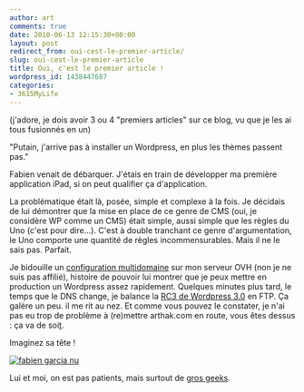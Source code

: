 ```yaml
---
author: art
comments: true
date: 2010-06-13 12:15:30+00:00
layout: post
redirect_from: oui-cest-le-premier-article/
slug: oui-cest-le-premier-article
title: Oui, c'est le premier article !
wordpress_id: 1438447687
categories:
- 3615MyLife
---
```


(j'adore, je dois avoir 3 ou 4 "premiers articles" sur ce blog, vu que je les ai tous fusionnés en un)

"Putain, j'arrive pas à installer un Wordpress, en plus les thèmes passent pas."

Fabien venait de débarquer. J'étais en train de développer ma première application iPad, si on peut qualifier ça d'application.

La problématique était là, posée, simple et complexe à la fois. Je décidais de lui démontrer que la mise en place de ce genre de CMS (oui, je considère WP comme un CMS) était simple, aussi simple que les règles du Uno (c'est pour dire...). C'est à double tranchant ce genre d'argumentation, le Uno comporte une quantité de règles incommensurables. Mais il ne le sais pas. Parfait.

Je bidouille un [configuration multidomaine](http://www.dailymotion.com/video/xcqesn_faire-du-multi-domaine-chez-ovh_tech) sur mon serveur OVH (non je ne suis pas affilié), histoire de pouvoir lui montrer que je peux mettre en production un Wordpress assez rapidement. Quelques minutes plus tard, le temps que le DNS change, je balance la [RC3 de Wordpress 3.0](http://wordpress.org/development/2010/06/3-0-rc3/) en FTP. Ça galère un peu. il me rit au nez. Et comme vous pouvez le constater, je n'ai pas eu trop de problème à (re)mettre arthak.com en route, vous êtes dessus : ça va de soi[t](http://chouxdesiam.canalblog.com/archives/2008/11/22/11462347.html).

Imaginez sa tête !


[![fabien garcia nu](https://static.irz.fr/2010/06/IMG_0405-300x225.jpg)](https://static.irz.fr/2010/06/IMG_0405.jpg)


Lui et moi, on est pas patients, mais surtout de [gros geeks](http://www.youtube.com/user/missclicktv).
